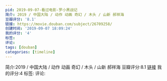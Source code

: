 ```yaml
---
pid: 2019-09-07-看过电影-罗小黑战记
简介: 2019 / 中国大陆 / 动作 动画 奇幻 / 木头 / 山新 郝祥海
豆瓣评分: '8.1'
链接: https://movie.douban.com/subject/26709258/
创建时间: '2019-09-07 18:09:24'
我的评分: '4'
标签:
评论:
tags: [douban]
categories: [timeline]
---
```

简介:2019 / 中国大陆 / 动作 动画 奇幻 / 木头 / 山新 郝祥海
豆瓣评分:8.1
[链接](https://movie.douban.com/subject/26709258/)
我的评分:4
标签:
评论:
